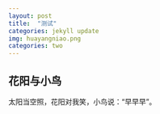 ```yaml
---
layout: post
title:  "测试"
categories: jekyll update
img: huayangniao.png
categories: two
---
```


## 花阳与小鸟

太阳当空照，花阳对我笑，小鸟说：“早早早”。

